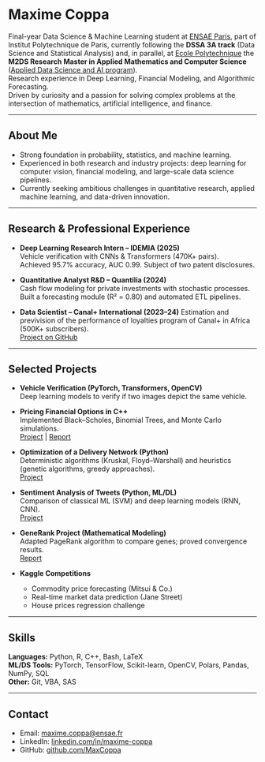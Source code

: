 # Maxime Coppa  

Final-year Data Science & Machine Learning student at [ENSAE Paris](https://www.ensae.fr/en), part of Institut Polytechnique de Paris, currently following the **DSSA 3A track** (Data Science and Statistical Analysis) and, in parallel, at [Ecole Polytechnique](https://www.polytechnique.edu) the **M2DS Research Master in Applied Mathematics and Computer Science** ([Applied Data Science and AI program](https://www.ip-paris.fr/en/master-data-science)).  
Research experience in Deep Learning, Financial Modeling, and Algorithmic Forecasting.  
Driven by curiosity and a passion for solving complex problems at the intersection of mathematics, artificial intelligence, and finance.


---

## About Me  

- Strong foundation in probability, statistics, and machine learning.  
- Experienced in both research and industry projects: deep learning for computer vision, financial modeling, and large-scale data science pipelines.  
- Currently seeking ambitious challenges in quantitative research, applied machine learning, and data-driven innovation.  

---

## Research & Professional Experience  

- **Deep Learning Research Intern – IDEMIA (2025)**  
  Vehicle verification with CNNs & Transformers (470K+ pairs).  
  Achieved 95.7% accuracy, AUC 0.99. Subject of two patent disclosures.  

- **Quantitative Analyst R&D – Quantilia (2024)**  
  Cash flow modeling for private investments with stochastic processes.  
  Built a forecasting module (R² = 0.80) and automated ETL pipelines.  

- **Data Scientist – Canal+ International (2023–24)**
  Estimation and previvision of the performance of loyalties program of Canal+ in Africa (500K+ subscribers).  
  [Project on GitHub](https://github.com/Statapp-CANAL/Statapp-CANAL)  

---

## Selected Projects  


- **Vehicle Verification (PyTorch, Transformers, OpenCV)**  
  Deep learning models to verify if two images depict the same vehicle.  

- **Pricing Financial Options in C++**  
  Implemented Black–Scholes, Binomial Trees, and Monte Carlo simulations.  
  [Project](https://github.com/MaxCoppa/Option-pricing-project) | [Report](https://github.com/MaxCoppa/Option-pricing-project/blob/main/C%2B%2B%20project%20report.pdf)  

- **Optimization of a Delivery Network (Python)**  
  Deterministic algorithms (Kruskal, Floyd–Warshall) and heuristics (genetic algorithms, greedy approaches).  
  [Project](https://github.com/MaxCoppa/Transportation-network-project)  

- **Sentiment Analysis of Tweets (Python, ML/DL)**  
  Comparison of classical ML (SVM) and deep learning models (RNN, CNN).  
  [Project]()  

- **GeneRank Project (Mathematical Modeling)**  
  Adapted PageRank algorithm to compare genes; proved convergence results.  
  [Report](https://github.com/MaxCoppa/GeneRank-project/blob/main/GeneRank.pdf)  

- **Kaggle Competitions**  
  - Commodity price forecasting (Mitsui & Co.)  
  - Real-time market data prediction (Jane Street)  
  - House prices regression challenge  

---

## Skills  

**Languages:** Python, R, C++, Bash, LaTeX  
**ML/DS Tools:** PyTorch, TensorFlow, Scikit-learn, OpenCV, Polars, Pandas, NumPy, SQL  
**Other:** Git, VBA, SAS  

---

## Contact  

- Email: maxime.coppa@ensae.fr  
- LinkedIn: [linkedin.com/in/maxime-coppa](https://www.linkedin.com/in/maxime-coppa/)  
- GitHub: [github.com/MaxCoppa](https://github.com/MaxCoppa)  



